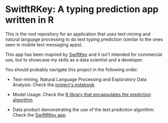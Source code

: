 # SwitftRKey: A typing prediction app written in R

This is the root repository for an application that uses text-mining and natural language processing to do text typing prediction (similar to the ones seen in mobile text messaging apps).

This app has been inspired by [SwiftKey](https://swiftkey.com/en) and it isn't intended for commercial use, but to showcase my skills as a data scientist and a developer.

You should probably navigate this project in the following order:

- Text-mining, Natural Language Processing and Exploratory Data Analysis: Check the [project's notebook](https://marciogualtieri.github.io/SwiftRKey/R/notebook/swiftrkey.html).

- Model Usage: Check the [R library that encapsulates the prediction algorithm](./R/model).

- Data product demonstrating the use of the text prediction algorithm. Check the [SwiftRKey app](./R/app).